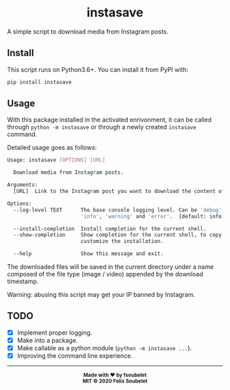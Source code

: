 <h1 align="center">
  <b>instasave</b>
</h1>

A simple script to download media from Instagram posts.

## Install

This script runs on Python3.6+.
You can install it from PyPI with:
```bash
pip install instasave
```

## Usage

With this package installed in the activated enrivonment, it can be called through `python -m instasave` or through a newly created `instasave` command.

Detailed usage goes as follows:
```bash
Usage: instasave [OPTIONS] [URL]

  Download media from Instagram posts.

Arguments:
  [URL]  Link to the Instagram post you want to download the content of.

Options:
  --log-level TEXT      The base console logging level. Can be 'debug',
                        'info', 'warning' and 'error'.  [default: info]

  --install-completion  Install completion for the current shell.
  --show-completion     Show completion for the current shell, to copy it or
                        customize the installation.

  --help                Show this message and exit.
```

The downloaded files will be saved in the current directory under a name composed of the file type (image / video) appended by the download timestamp.

Warning: abusing this script may get your IP banned by Instagram.

## TODO

- [x] Implement proper logging.
- [x] Make into a package.
- [x] Make callable as a python module (`python -m instasave ...`).
- [x] Improving the command line experience.

---

<div align="center">
  <sub><strong>Made with ♥︎ by fsoubelet</strong></sub>
  <br>
  <sub><strong>MIT &copy 2020 Felix Soubelet</strong></sub>
</div>



[license]: https://github.com/fsoubelet/InstaSave/blob/master/LICENSE
[loguru_url]: https://github.com/Delgan/loguru
[requests_url]: https://github.com/psf/requests
[tqdm_url]: https://github.com/tqdm/tqdm
